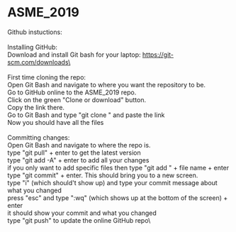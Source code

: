 # ASME_2019

Github instuctions:\
\
Installing GitHub:\
Download and install Git bash for your laptop: https://git-scm.com/downloads\
\
\
First time cloning the repo:\
Open Git Bash and navigate to where you want the repository to be.\
Go to GitHub online to the ASME_2019 repo. \
    Click on the green "Clone or download" button.\
    Copy the link there. \
Go to Git Bash and type "git clone " and paste the link\
Now you should have all the files\
\
Committing changes:\
Open Git Bash and navigate to where the repo is.\
type "git pull" + enter to get the latest version\
type "git add -A" + enter to add all your changes\
    if you only want to add specific files then type "git add " + file name + enter\
type "git commit" + enter. This should bring you to a new screen.\
type "i" (which should't show up) and type your commit message about what you changed\
press "esc" and type ":wq" (which shows up at the bottom of the screen) + enter\
it should show your commit and what you changed\
type "git push" to update the online GitHub repo\



